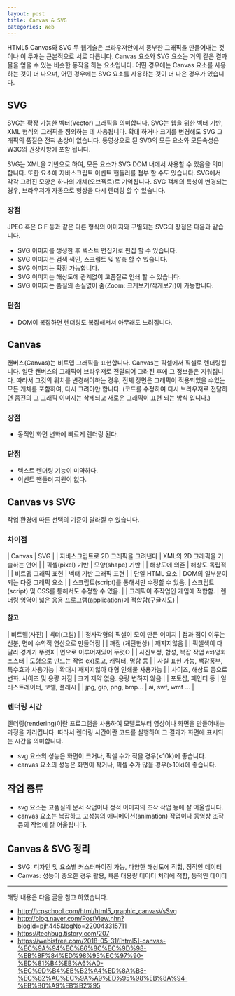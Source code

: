```yaml
---
layout: post
title: Canvas & SVG
categories: Web
---
```


HTML5 Canvas와 SVG 두 웹기술은 브라우저안에서 풍부한 그래픽을 만들어내는 것이나 이 두개는 근본적으로 서로 다릅니다. Canvas 요소와 SVG 요소는 거의 같은 결과물을 얻을 수 있는 비슷한 동작을 하는 요소입니다. 어떤 경우에는 Canvas 요소를 사용하는 것이 더 나으며, 어떤 경우에는 SVG 요소를 사용하는 것이 더 나은 경우가 있습니다.

## SVG

SVG는 확장 가능한 벡터(Vector) 그래픽을 의미합니다. SVG는 웹을 위한 벡터 기반, XML 형식의 그래픽을 정의하는 데 사용됩니다. 확대 하거나 크기를 변경해도 SVG 그래픽의 품질은 전혀 손상이 없습니다. 동영상으로 된 SVG의 모든 요소와 모든속성은 W3C의 권장사항에 포함 됩니다.

SVG는 XML을 기반으로 하여, 모든 요소가 SVG DOM 내에서 사용할 수 있음을 의미합니다. 또한 요소에 자바스크립트 이벤트 핸들러를 첨부 할 수도 있습니다. SVG에서 각각 그려진 모양은 하나의 개체(오브젝트)로 기억됩니다. SVG 객체의 특성이 변경되는 경우, 브라우저가 자동으로 형상을 다시 렌더링 할 수 있습니다.

### 장점

JPEG 혹은 GIF 등과 같은 다른 형식의 이미지와 구별되는 SVG의 장점은 다음과 같습니다.

- SVG 이미지를 생성한 후 텍스트 편집기로 편집 할 수 있습니다.
- SVG 이미지는 검색 색인, 스크립트 및 압축 할 수 있습니다.
- SVG 이미지는 확장 가능합니다.
- SVG 이미지는 해상도에 관계없이 고품질로 인쇄 할 수 있습니다.
- SVG 이미지는 품질의 손실없이 줌(Zoom: 크게보기/작게보기)이 가능합니다.

### 단점

- DOM이 복잡하면 렌더링도 복잡해져서 아무래도 느려집니다.

## Canvas

캔버스(Canvas)는 비트맵 그래픽을 표현합니다. Canvas는 픽셀에서 픽셀로 렌더링됩니다. 일단 캔버스의 그래픽이 브라우저로 전달되어 그려진 후에 그 정보들은 지워집니다. 따라서 그것의 위치를 변경해야하는 경우, 전체 장면은 그래픽이 적용되었을 수있는 모든 개체를 포함하여, 다시 그려야만 합니다. (코드를 수정하여 다시 브라우저로 전달하면 좀전의 그 그래픽 이미지는 삭제되고 새로운 그래픽이 표현 되는 방식 입니다.)

### 장점

- 동적인 화면 변화에 빠르게 렌더링 된다.

### 단점

- 텍스트 렌더링 기능이 미약하다.
- 이벤트 핸들러 지원이 없다.

## Canvas vs SVG

작업 환경에 따른 선택의 기준이 달라질 수 있습니다.

### 차이점

| Canvas | SVG |
| 자바스크립트로 2D 그래픽을 그려낸다 | XML의 2D 그래픽을 기술하는 언어 |
| 픽셀(pixel) 기반 | 모양(shape) 기반 |
| 해상도에 의존 | 해상도 독립적 |
| 비트맵 그래픽 표현 | 벡터 기반 그래픽 표현 |
| 단일 HTML 요소 | DOM의 일부분이 되는 다중 그래픽 요소 |
| 스크립트(script)를 통해서만 수정할 수 있음. | 스크립트(script) 및 CSS를 통해서도 수정할 수 있음. |
| 그래픽이 주작업인 게임에 적합함. | 렌더링 영역이 넓은 응용 프로그램(application)에 적합함(구글지도) |

#### 참고

| 비트맵(사진) | 벡터(그림) |
| 정사각형의 픽셀이 모여 만든 이미지 | 점과 점이 이루는 선분, 면에 수학적 연산으로 만들어짐 |
| 깨짐 (계단현상) | 깨지지않음 |
| 픽셀색이 다 달라 경계가 뚜렷X | 면으로 이루어져있어 뚜렷O |
| 사진보정, 합성, 복잡 작업 ex)영화 포스터 | 도형으로 만드는 작업 ex)로고, 캐릭터, 명함 등 |
| 사실 표현 가능, 색감풍부, 특수효과 사용가능 | 확대시 깨지지않아 대형 인쇄물 사용가능 |
| 사이즈, 해상도 등으로 변화. 사이즈 및 용량 커짐 | 크기 제약 없음. 용량 변하지 않음 |
| 포토샵, 페인터 등 | 일러스트레이터, 코렐, 플래시 |
| jpg, gip, png, bmp... | ai, swf, wmf ... |

### 렌더링 시간

렌더링(rendering)이란 프로그램을 사용하여 모델로부터 영상이나 화면을 만들어내는 과정을 가리킵니다. 따라서 렌더링 시간이란 코드를 실행하여 그 결과가 화면에 표시되는 시간을 의미합니다.

- svg 요소의 성능은 화면이 크거나, 픽셀 수가 적을 경우(<10k)에 좋습니다.
- canvas 요소의 성능은 화면이 작거나, 픽셀 수가 많을 경우(>10k)에 좋습니다.

## 작업 종류

- svg 요소는 고품질의 문서 작업이나 정적 이미지의 조작 작업 등에 잘 어울립니다.
- canvas 요소는 복잡하고 고성능의 애니메이션(animation) 작업이나 동영상 조작 등의 작업에 잘 어울립니다.

## Canvas & SVG 정리

- SVG: 디자인 및 요소별 커스터마이징 가능, 다양한 해상도에 적합, 정적인 데이터
- Canvas: 성능이 중요한 경우 활용, 빠른 대용량 데이터 처리에 적합, 동적인 데이터

---

해당 내용은 다음 글을 참고 하였습니다.

- http://tcpschool.com/html/html5_graphic_canvasVsSvg
- http://blog.naver.com/PostView.nhn?blogId=pjh445&logNo=220043315711
- https://techbug.tistory.com/207
- https://webisfree.com/2018-05-31/[html5]-canvas-%EC%9A%94%EC%86%8C%EC%9D%98-%EB%8F%84%ED%98%95%EC%97%90-%ED%81%B4%EB%A6%AD-%EC%9D%B4%EB%B2%A4%ED%8A%B8-%EC%82%AC%EC%9A%A9%ED%95%98%EB%8A%94-%EB%B0%A9%EB%B2%95
